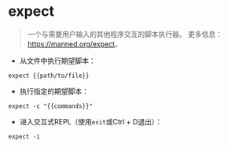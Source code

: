 # expect

> 一个与需要用户输入的其他程序交互的脚本执行器。
> 更多信息：<https://manned.org/expect>。

- 从文件中执行期望脚本：

`expect {{path/to/file}}`

- 执行指定的期望脚本：

`expect -c "{{commands}}"`

- 进入交互式REPL（使用`exit`或Ctrl + D退出）：

`expect -i`
